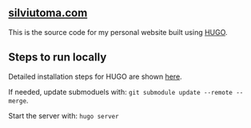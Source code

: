 ## [silviutoma.com](https://silviutoma.com)

This is the source code for my personal website built using [HUGO](https://gohugo.io).

## Steps to run locally

Detailed installation steps for HUGO are shown [here](https://gohugo.io/installation/).

If needed, update submoduels with:
`git submodule update --remote --merge`.

Start the server with: `hugo server`
